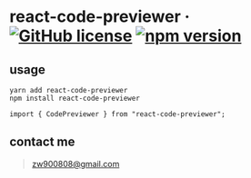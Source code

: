 # react-code-previewer &middot; [![GitHub license](https://img.shields.io/badge/license-MIT-blue.svg)](https://github.com/zhangwei900808/react-code-previewer) [![npm version](https://img.shields.io/npm/v/react-code-previewer.svg)](https://www.npmjs.com/package/react-code-previewer)

## usage

```
yarn add react-code-previewer
npm install react-code-previewer
```

```
import { CodePreviewer } from "react-code-previewer";
```

## contact me

> zw900808@gmail.com
